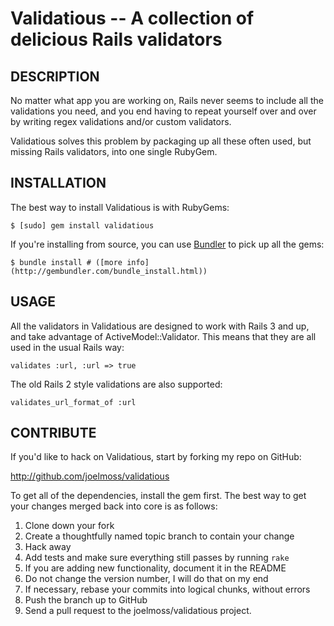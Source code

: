 Validatious -- A collection of delicious Rails validators
=========================================================

## DESCRIPTION

No matter what app you are working on, Rails never seems to include all the
validations you need, and you end having to repeat yourself over and over by
writing regex validations and/or custom validators.

Validatious solves this problem by packaging up all these often used, but
missing Rails validators, into one single RubyGem.


## INSTALLATION

The best way to install Validatious is with RubyGems:

    $ [sudo] gem install validatious

If you're installing from source, you can use [Bundler][bundler] to pick up all the
gems:

    $ bundle install # ([more info](http://gembundler.com/bundle_install.html))

[bundler]: http://gembundler.com/


## USAGE

All the validators in Validatious are designed to work with Rails 3 and up, and
take advantage of ActiveModel::Validator. This means that they are all used in the
usual Rails way:

    validates :url, :url => true
    
The old Rails 2 style validations are also supported:

    validates_url_format_of :url


## CONTRIBUTE

If you'd like to hack on Validatious, start by forking my repo on GitHub:

http://github.com/joelmoss/validatious

To get all of the dependencies, install the gem first. The best way to get
your changes merged back into core is as follows:

1. Clone down your fork
1. Create a thoughtfully named topic branch to contain your change
1. Hack away
1. Add tests and make sure everything still passes by running `rake`
1. If you are adding new functionality, document it in the README
1. Do not change the version number, I will do that on my end
1. If necessary, rebase your commits into logical chunks, without errors
1. Push the branch up to GitHub
1. Send a pull request to the joelmoss/validatious project.